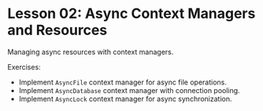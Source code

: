 # Lesson 02: Async Context Managers and Resources

Managing async resources with context managers.

Exercises:
- Implement `AsyncFile` context manager for async file operations.
- Implement `AsyncDatabase` context manager with connection pooling.
- Implement `AsyncLock` context manager for async synchronization.



